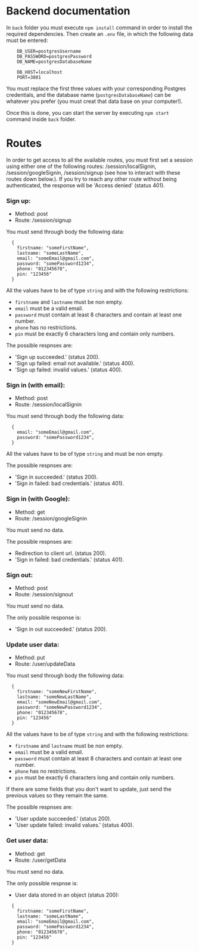 # Backend documentation

In `back` folder you must execute `npm install` command in order to install the required dependencies.
Then create an `.env` file, in which the following data must be entered:
```
    DB_USER=postgresUsername
    DB_PASSWORD=postgresPassword
    DB_NAME=postgresDatabaseName

    DB_HOST=localhost
    PORT=3001   
```
You must replace the first three values with your corresponding Postgres credentials,
and the database name (`postgresDatabaseName`) can be whatever you prefer (you must creat that data base on your computer!).

Once this is done, you can start the server by executing `npm start` command inside `back` folder.

# Routes

In order to get access to all the available routes, you must first set a session using either one of the following
routes: /session/localSignin, /session/googleSignin, /session/signup (see how to interact with these routes down below.).
If you try to reach any other route without being authenticated, the response will be 'Access denied' (status 401).

### Sign up:

- Method: post 
- Route: /session/signup

You must send through body the following data:
``` 
  {
    firstname: "someFirstName",                                              
    lastname: "someLastName",
    email: "someEmail@gmail.com",
    password: "somePassword1234",
    phone: "012345678",
    pin: "123456"
  }
``` 
All the values have to be of type `string` and with the following restrictions:
- `firstname` and `lastname` must be non empty.
- `email` must be a valid email. 
- `password` must contain at least 8 characters and contain at least one number.
- `phone` has no restrictions.
- `pin` must be exactly 6 characters long and contain only numbers.

The possible respnses are:
- 'Sign up succeeded.' (status 200).
- 'Sign up failed: email not available.' (status 400).
- 'Sign up failed: invalid values.' (status 400).

### Sign in (with email):

- Method: post 
- Route: /session/localSignin

You must send through body the following data:
``` 
  {
    email: "someEmail@gmail.com",
    password: "somePassword1234",
  }
``` 
All the values have to be of type `string` and must be non empty.

The possible respnses are:
- 'Sign in succeeded.' (status 200).
- 'Sign in failed: bad credentials.' (status 401).
   
### Sign in (with Google):

- Method: get 
- Route: /session/googleSignin

You must send no data.

The possible respnses are:
- Redirection to client url. (status 200).
- 'Sign in failed: bad credentials.' (status 401).
   
### Sign out:

- Method: post 
- Route: /session/signout

You must send no data.

The only possible response is:
- 'Sign in out succeeded.' (status 200).

### Update user data:

- Method: put 
- Route: /user/updateData

You must send through body the following data:
``` 
  {
    firstname: "someNewFirstName",                                              
    lastname: "someNewLastName",
    email: "someNewEmail@gmail.com",
    password: "someNewPassword1234",
    phone: "012345678",
    pin: "123456"
  }
``` 
All the values have to be of type `string` and with the following restrictions:
- `firstname` and `lastname` must be non empty.
- `email` must be a valid email. 
- `password` must contain at least 8 characters and contain at least one number.
- `phone` has no restrictions.
- `pin` must be exactly 6 characters long and contain only numbers.

If there are some fields that you don't want to update, just send the previous
values so they remain the same.

The possible respnses are:
- 'User update succeeded.' (status 200).
- 'User update failed: invalid values.' (status 400).

### Get user data:

- Method: get 
- Route: /user/getData

You must send no data.

The only possible respnse is:
- User data stored in an object (status 200):
``` 
  {
    firstname: "someFirstName",                                              
    lastname: "someLastName",
    email: "someEmail@gmail.com",
    password: "somePassword1234",
    phone: "012345678",
    pin: "123456"
  }
``` 
